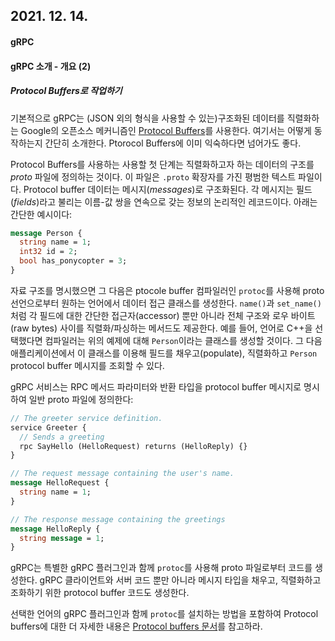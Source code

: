 ## 2021. 12. 14.

#### gRPC

#### gRPC 소개 - 개요 (2)

##### Protocol Buffers로 작업하기

기본적으로 gRPC는 (JSON 외의 형식을 사용할 수 있는)구조화된 데이터를 직렬화하는 Google의 오픈소스 메커니즘인 [Protocol Buffers][protobuf]를 사용한다. 여기서는 어떻게 동작하는지 간단히 소개한다. Ptorocol Buffers에 이미 익숙하다면 넘어가도 좋다.

Protocol Buffers를 사용하는 사용할 첫 단계는 직렬화하고자 하는 데이터의 구조를 *proto* 파일에 정의하는 것이다. 이 파일은 `.proto` 확장자를 가진 평범한 텍스트 파일이다. Protocol buffer 데이터는 메시지(*messages*)로 구조화된다. 각 메시지는 필드(*fields*)라고 불리는 이름-값 쌍을 연속으로 갖는 정보의 논리적인 레코드이다. 아래는 간단한 예시이다:

```protobuf
message Person {
  string name = 1;
  int32 id = 2;
  bool has_ponycopter = 3;
}
```

자료 구조를 명시했으면 그 다음은 ptocole buffer 컴파일러인 `protoc`를 사용해 proto 선언으로부터 원하는 언어에서 데이터 접근 클래스를 생성한다. `name()`과 `set_name()`처럼 각 필드에 대한 간단한 접근자(accessor) 뿐만 아니라 전체 구조와 로우 바이트(raw bytes) 사이를 직렬화/파싱하는 메서드도 제공한다. 예를 들어, 언어로 C++을 선택했다면 컴파일러는 위의 예제에 대해 `Person`이라는 클래스를 생성할 것이다. 그 다음 애플리케이션에서 이 클래스를 이용해 필드를 채우고(populate), 직렬화하고 `Person` protocol buffer 메시지를 조회할 수 있다.

gRPC 서비스는 RPC 메서드 파라미터와 반환 타입을 protocol buffer 메시지로 명시하여 일반 proto 파일에 정의한다:

```protobuf
// The greeter service definition.
service Greeter {
  // Sends a greeting
  rpc SayHello (HelloRequest) returns (HelloReply) {}
}

// The request message containing the user's name.
message HelloRequest {
  string name = 1;
}

// The response message containing the greetings
message HelloReply {
  string message = 1;
}
```

gRPC는 특별한 gRPC 플러그인과 함께 `protoc`를 사용해 proto 파일로부터 코드를 생성한다. gRPC 클라이언트와 서버 코드 뿐만 아니라 메시지 타입을 채우고, 직렬화하고 조화하기 위한 protocol buffer 코드도 생성한다.

선택한 언어의 gRPC 플러그인과 함께 `protoc`를 설치하는 방법을 포함하여 Protocol buffers에 대한 더 자세한 내용은 [Protocol buffers 문서][protobuf-docs]를 참고하라.



[protobuf]: https://developers.google.com/protocol-buffers/docs/overview
[protobuf-docs]: https://developers.google.com/protocol-buffers/docs/overview